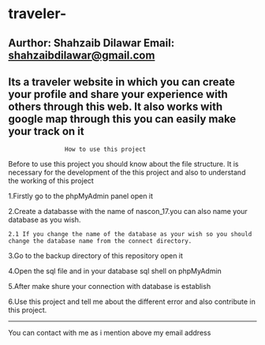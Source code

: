 # traveler-
Aurthor: Shahzaib Dilawar
Email:	shahzaibdilawar@gmail.com
----------------------------------------------------------------------
Its a traveler website in which you can create your profile and share your experience with others through this web. It also works with google map through this you can easily make your track on it
----------------------------------------------------------------------

					How to use this project 

Before to use this project you should know about the file structure. It is necessary for the development of the this project and also to understand the working of this project 

1.Firstly go to the phpMyAdmin panel open it 

2.Create a databasse with the name of nascon_17.you can also
 name your database as you wish.

 	2.1 If you change the name of the database as your wish so you should change the database name from the connect directory.

3.Go to the backup directory of this repository open it 

4.Open the sql file and in your database sql shell on phpMyAdmin 

5.After make shure your connection with database is establish 

6.Use this project and tell me about the different error and also contribute in this project.

-----------------------------------------------------------------------

You can contact with me as i mention above my email address 